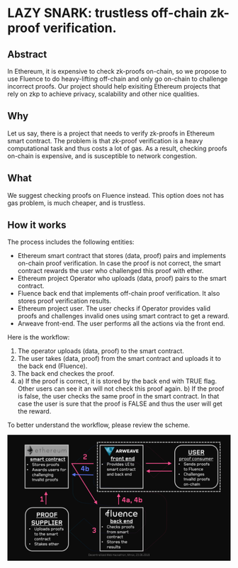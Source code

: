 # LAZY SNARK: trustless off-chain zk-proof verification.
## Abstract
In Ethereum, it is expensive to check zk-proofs on-chain, so we propose to use Fluence to do heavy-lifting off-chain and only go on-chain to challenge incorrect proofs. Our project should help exisiting Ethereum projects that rely on zkp to achieve privacy, scalability and other nice qualities.
## Why
Let us say, there is a project that needs to verify zk-proofs in Ethereum smart contract. The problem is that zk-proof verification is a heavy computational task and thus costs a lot of gas. As a result, checking proofs on-chain is expensive, and is susceptible to network congestion. 
## What
We suggest checking proofs on Fluence instead. This option does not has gas problem, is much cheaper, and is trustless. 

## How it works
The process includes the following entities:
- Ethereum smart contract that stores (data, proof) pairs and implements on-chain proof verification. In case the proof is not correct, the smart contract rewards the user who challenged this proof with ether.
- Ethereum project Operator who uploads (data, proof) pairs to the smart contract.
- Fluence back end that implements off-chain proof verification. It also stores proof verification results.
- Ethereum project user. The user checks if Operator provides valid proofs and challenges invalid ones using smart contract to get a reward.
- Arweave front-end. The user performs all the actions via the front end.

Here is the workflow:
1. The operator uploads (data, proof) to the smart contract.
2. The user takes (data, proof) from the smart contract and uploads it to the back end (Fluence).
3. The back end checkes the proof.
4. a) If the proof is correct, it is stored by the back end with TRUE flag. Other users can see it an will not check this proof again.
   b) If the proof is false, the user checks the same proof in the smart contract. In that case the user is sure that the proof is FALSE and thus the user will get the reward.

To better understand the workflow, please review the scheme.

![Image](Scheme.png "Scheme")
